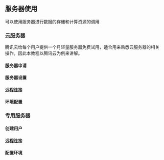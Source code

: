 ## 服务器使用
可以使用服务器进行数据的存储和计算资源的调用

### 云服务器
腾讯云给每个用户提供一个月轻量服务器免费试用，适合用来熟悉云服务器的相关操作，因此本教程以腾讯云为例来讲解。
#### 服务器申请

#### 服务器设置

#### 远程连接

#### 环境配置

### 专用服务器
#### 创建用户

#### 远程连接

#### 配置环境
